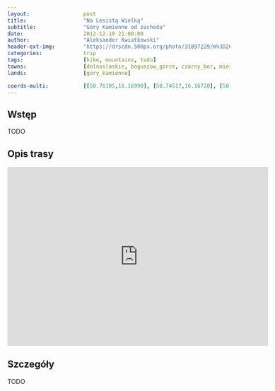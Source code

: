 ```yaml
---
layout:                 post
title:                  "Na Lesistą Wielką"
subtitle:               "Góry Kamienne od zachodu"
date:                   2012-12-10 21:00:00
author:                 "Aleksander Kwiatkowski"
header-ext-img:         "https://drscdn.500px.org/photo/31897229/m%3D2048/dcafcad935ef3832444e2725cb4c4ceb"
categories:             trip
tags:                   [hike, mountains, todo]
towns:                  [dolnoslaskie, boguszow_gorce, czarny_bor, mieroszow]
lands:                  [gory_kamienne]

coords-multi:           [[50.76105,16.16990], [50.74517,16.16728], [50.73827,16.14261], [50.72007,16.15801], [50.70213,16.17827], [50.70221,16.19265], [50.69091,16.19874], [50.68917,16.20719]]
---
```


Wstęp
-----

TODO

Opis trasy
----------

<iframe height='405' width='590' frameborder='0' allowtransparency='true' scrolling='no' src='https://www.strava.com/activities/333296249/embed/917f5ab5a90edd62794b8bf919fa5bce4c5e634e'></iframe>

Szczegóły
---------

TODO